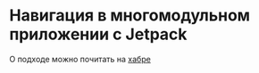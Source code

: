# Навигация в многомодульном приложении с Jetpack

О подходе можно почитать на [хабре](https://habr.com/ru/post/475104/)
